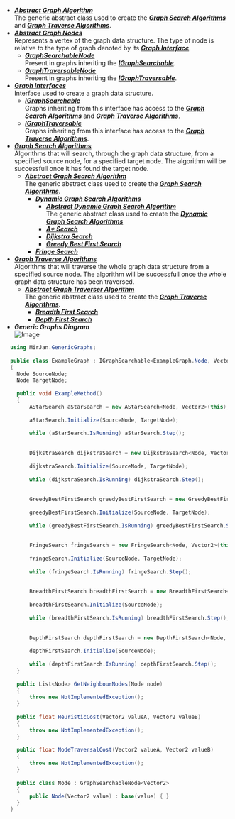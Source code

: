 - [***Abstract Graph Algorithm***](Abstract%20Graph%20Algorithm)
      <br>The generic abstract class used to create the [***Graph Search Algorithms***](Graph%20Search) and [***Graph Traverse Algorithms***](Graph%20Traversal).
- [***Abstract Graph Nodes***](Abstract%20Graph%20Nodes)
<br>Represents a vertex of the graph data structure. The type of node is relative to the type of graph denoted by its [***Graph Interface***](Graph%20Interfaces).
  - [***GraphSearchableNode***](Abstract%20Graph%20Nodes/GraphSearchableNode.cs)
      <br> Present in graphs inheriting the [***IGraphSearchable***](Graph%20Interfaces/IGraphSearchable.cs).
  - [***GraphTraversableNode***](Abstract%20Graph%20Nodes/GraphTraversableNode.cs)
    <br> Present in graphs inheriting the [***IGraphTraversable***](Graph%20Interfaces/IGraphTraversable.cs).
- [***Graph Interfaces***](Graph%20Interfaces)
<br> Interface used to create a graph data structure.
  - [***IGraphSearchable***](Graph%20Interfaces/IGraphSearchable.cs)
    <br> Graphs inheriting from this interface has access to the [***Graph Search Algorithms***](Graph%20Search) and [***Graph Traverse Algorithms***](Graph%20Traversal).
  - [***IGraphTraversable***](Graph%20Interfaces/IGraphTraversable.cs)
    <br> Graphs inheriting from this interface has access to the [***Graph Traverse Algorithms***](Graph%20Traversal).
- [***Graph Search Algorithms***](Graph%20Search)
    <br> Algorithms that will search, through the graph data structure, from a specified source node, for a specified target node. The algorithm will be successfull once it has found the target node.
    - [***Abstract Graph Search Algorithm***](Graph%20Search/Abstract%20Graph%20Searcher)
    <br>The generic abstract class used to create the [***Graph Search Algorithms***](Graph%20Search).
      - [***Dynamic Graph Search Algorithms***](Graph%20Search/Dynamic%20Graph%20Searcher%20Algorithms)
        - [***Abstract Dynamic Graph Search Algorithm***](Graph%20Search/Dynamic%20Graph%20Searcher%20Algorithms/Abstract%20Dynamic%20Graph%20Searcher)
        <br>The generic abstract class used to create the [***Dynamic Graph Search Algorithms***](Graph%20Search/Dynamic%20Graph%20Searcher%20Algorithms)
        - [***A\* Search***](Graph%20Search/Dynamic%20Graph%20Searcher%20Algorithms/AStarSearch.cs)
        - [***Dijkstra Search***](Graph%20Search/Dynamic%20Graph%20Searcher%20Algorithms/DijkstraSearch.cs)
        - [***Greedy Best First Search***](Graph%20Search/Dynamic%20Graph%20Searcher%20Algorithms/GreedyBestFirstSearch.cs)
      - [***Fringe Search***](Graph%20Search/FringeSearch.cs)
- [***Graph Traverse Algorithms***](Graph%20Traversal)
    <br> Algorithms that will traverse the whole graph data structure from a specified source node. The algorithm will be successfull once the whole graph data structure has been traversed.
    - [***Abstract Graph Traverser Algorithm***](Graph%20Traversal/Abstract%20Graph%20Traverser)
    <br>The generic abstract class used to create the [***Graph Traverse Algorithms***](Graph%20Traversal).
      - [***Breadth First Search***](Graph%20Traversal/BreadthFirstSearch.cs)
      - [***Depth First Search***](Graph%20Traversal/DepthFirstSearch.cs)
- ***Generic Graphs Diagram***
<br>![Image](/../main/Resources/Generic%20Graphs%20Overview.PNG)
```cs
  using MirJan.GenericGraphs;
  
  public class ExampleGraph : IGraphSearchable<ExampleGraph.Node, Vector2>
  {
    Node SourceNode;
    Node TargetNode;
    
    public void ExampleMethod()
    {
        AStarSearch aStarSearch = new AStarSearch<Node, Vector2>(this);
        
        aStarSearch.Initialize(SourceNode, TargetNode);
        
        while (aStarSearch.IsRunning) aStarSearch.Step();
        
        
        DijkstraSearch dijkstraSearch = new DijkstraSearch<Node, Vector2>(this);
        
        dijkstraSearch.Initialize(SourceNode, TargetNode);
        
        while (dijkstraSearch.IsRunning) dijkstraSearch.Step();
        
        
        GreedyBestFirstSearch greedyBestFirstSearch = new GreedyBestFirstSearch<Node, Vector2>(this);
        
        greedyBestFirstSearch.Initialize(SourceNode, TargetNode);
        
        while (greedyBestFirstSearch.IsRunning) greedyBestFirstSearch.Step();
        
        
        FringeSearch fringeSearch = new FringeSearch<Node, Vector2>(this);
        
        fringeSearch.Initialize(SourceNode, TargetNode);
        
        while (fringeSearch.IsRunning) fringeSearch.Step();
        
        
        BreadthFirstSearch breadthFirstSearch = new BreadthFirstSearch<Node, Vector2>(this);
        
        breadthFirstSearch.Initialize(SourceNode);
        
        while (breadthFirstSearch.IsRunning) breadthFirstSearch.Step();
        
        
        DepthFirstSearch depthFirstSearch = new DepthFirstSearch<Node, Vector2>(this);
        
        depthFirstSearch.Initialize(SourceNode);
        
        while (depthFirstSearch.IsRunning) depthFirstSearch.Step();
    }
    
    public List<Node> GetNeighbourNodes(Node node)
    {
        throw new NotImplementedException(); 
    }
    
    public float HeuristicCost(Vector2 valueA, Vector2 valueB)
    {
        throw new NotImplementedException();
    }
    
    public float NodeTraversalCost(Vector2 valueA, Vector2 valueB)
    {
        throw new NotImplementedException();
    }
    
    public class Node : GraphSearchableNode<Vector2>
    {
        public Node(Vector2 value) : base(value) { }
    }
  }
  ```
